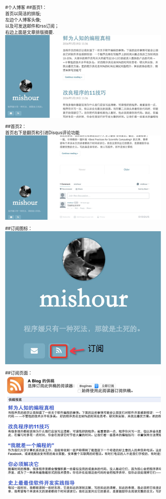 #个人博客
##首页1：  
首页以简洁的排版;  
左边个人博客头像;  
以及可发送邮件和rss订阅；  
右边上面是文章排版摘要.
![首页图1](https://github.com/mishour/mblog/blob/master/screenshot/home_page.png?raw=true)

##首页2：  
首页右下是翻页和引进Disqus评论功能  
![首页图2](https://github.com/mishour/mblog/blob/master/screenshot/home_page2.png?raw=true)

##订阅图标：  
![订阅图标](https://github.com/mishour/mblog/blob/master/screenshot/detail.png?raw=true)

##订阅页面：  
![订阅页面](https://github.com/mishour/mblog/blob/master/screenshot/%E8%AE%A2%E9%98%85%E6%95%88%E6%9E%9C.png?raw=true)
